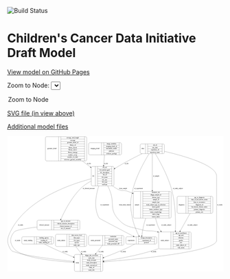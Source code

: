 <link rel='stylesheet' href="assets/style.css">
<link rel='stylesheet' href="https://unpkg.com/leaflet@1.5.1/dist/leaflet.css" integrity="sha512-xwE/Az9zrjBIphAcBb3F6JVqxf46+CDLwfLMHloNu6KEQCAWi6HcDUbeOfBIptF7tcCzusKFjFw2yuvEpDL9wQ==" crossorigin="">
<script type="text/javascript" src="https://code.jquery.com/jquery-3.2.1.min.js"></script>
<script type="text/javascript"  src="https://unpkg.com/leaflet@1.5.1/dist/leaflet.js"></script>
<script type="text/javascript" src="assets/actions.js"></script>

![Build Status](https://github.com/CBIIT/ccdi-model/actions/workflows/model-test-and-deploy.yml/badge.svg)

# Children's Cancer Data Initiative Draft Model

[View model on GitHub Pages](https://cbiit.github.io/ccdi-model/)



Zoom to Node: <select id="node_select">
  <option value="">Zoom to Node</option>
</select>
<div id="model"></div>

<p>
<a href="./model-desc/ccdi-model.svg">SVG file (in view above)</a>
<p>
<a href="./model-desc">Additional model files</a>
<div id='graph' style='display:off;'>
<svg width="2047pt" height="1284pt"
 viewBox="0.00 0.00 2047.35 1284.00" xmlns="http://www.w3.org/2000/svg" xmlns:xlink="http://www.w3.org/1999/xlink">
<g id="graph0" class="graph" transform="scale(1 1) rotate(0) translate(4 1280)">
<title>Perl</title>
<polygon fill="#ffffff" stroke="transparent" points="-4,4 -4,-1280 2043.3454,-1280 2043.3454,4 -4,4"/>
<!-- genomic_detail -->
<g id="node1" class="node">
<title>genomic_detail</title>
<path fill="none" stroke="#000000" d="M369.8454,-1045.5C369.8454,-1045.5 736.8454,-1045.5 736.8454,-1045.5 742.8454,-1045.5 748.8454,-1051.5 748.8454,-1057.5 748.8454,-1057.5 748.8454,-1263.5 748.8454,-1263.5 748.8454,-1269.5 742.8454,-1275.5 736.8454,-1275.5 736.8454,-1275.5 369.8454,-1275.5 369.8454,-1275.5 363.8454,-1275.5 357.8454,-1269.5 357.8454,-1263.5 357.8454,-1263.5 357.8454,-1057.5 357.8454,-1057.5 357.8454,-1051.5 363.8454,-1045.5 369.8454,-1045.5"/>
<text text-anchor="middle" x="420.3454" y="-1156.8" font-family="Times,serif" font-size="14.00" fill="#000000">genomic_detail</text>
<polyline fill="none" stroke="#000000" points="482.8454,-1045.5 482.8454,-1275.5 "/>
<text text-anchor="middle" x="493.3454" y="-1156.8" font-family="Times,serif" font-size="14.00" fill="#000000"> </text>
<polyline fill="none" stroke="#000000" points="503.8454,-1045.5 503.8454,-1275.5 "/>
<text text-anchor="middle" x="615.8454" y="-1260.3" font-family="Times,serif" font-size="14.00" fill="#000000">average_read_length</text>
<polyline fill="none" stroke="#000000" points="503.8454,-1252.5 727.8454,-1252.5 "/>
<text text-anchor="middle" x="615.8454" y="-1237.3" font-family="Times,serif" font-size="14.00" fill="#000000">coverage</text>
<polyline fill="none" stroke="#000000" points="503.8454,-1229.5 727.8454,-1229.5 "/>
<text text-anchor="middle" x="615.8454" y="-1214.3" font-family="Times,serif" font-size="14.00" fill="#000000">genomic_detail_id</text>
<polyline fill="none" stroke="#000000" points="503.8454,-1206.5 727.8454,-1206.5 "/>
<text text-anchor="middle" x="615.8454" y="-1191.3" font-family="Times,serif" font-size="14.00" fill="#000000">library_id</text>
<polyline fill="none" stroke="#000000" points="503.8454,-1183.5 727.8454,-1183.5 "/>
<text text-anchor="middle" x="615.8454" y="-1168.3" font-family="Times,serif" font-size="14.00" fill="#000000">library_layout</text>
<polyline fill="none" stroke="#000000" points="503.8454,-1160.5 727.8454,-1160.5 "/>
<text text-anchor="middle" x="615.8454" y="-1145.3" font-family="Times,serif" font-size="14.00" fill="#000000">library_source</text>
<polyline fill="none" stroke="#000000" points="503.8454,-1137.5 727.8454,-1137.5 "/>
<text text-anchor="middle" x="615.8454" y="-1122.3" font-family="Times,serif" font-size="14.00" fill="#000000">library_strategy</text>
<polyline fill="none" stroke="#000000" points="503.8454,-1114.5 727.8454,-1114.5 "/>
<text text-anchor="middle" x="615.8454" y="-1099.3" font-family="Times,serif" font-size="14.00" fill="#000000">number_of_bp</text>
<polyline fill="none" stroke="#000000" points="503.8454,-1091.5 727.8454,-1091.5 "/>
<text text-anchor="middle" x="615.8454" y="-1076.3" font-family="Times,serif" font-size="14.00" fill="#000000">number_of_reads</text>
<polyline fill="none" stroke="#000000" points="503.8454,-1068.5 727.8454,-1068.5 "/>
<text text-anchor="middle" x="615.8454" y="-1053.3" font-family="Times,serif" font-size="14.00" fill="#000000">reference_genome_assembly</text>
<polyline fill="none" stroke="#000000" points="727.8454,-1045.5 727.8454,-1275.5 "/>
<text text-anchor="middle" x="738.3454" y="-1156.8" font-family="Times,serif" font-size="14.00" fill="#000000"> </text>
</g>
<!-- file -->
<g id="node11" class="node">
<title>file</title>
<path fill="none" stroke="#000000" d="M803.8454,-809.5C803.8454,-809.5 994.8454,-809.5 994.8454,-809.5 1000.8454,-809.5 1006.8454,-815.5 1006.8454,-821.5 1006.8454,-821.5 1006.8454,-981.5 1006.8454,-981.5 1006.8454,-987.5 1000.8454,-993.5 994.8454,-993.5 994.8454,-993.5 803.8454,-993.5 803.8454,-993.5 797.8454,-993.5 791.8454,-987.5 791.8454,-981.5 791.8454,-981.5 791.8454,-821.5 791.8454,-821.5 791.8454,-815.5 797.8454,-809.5 803.8454,-809.5"/>
<text text-anchor="middle" x="811.3454" y="-897.8" font-family="Times,serif" font-size="14.00" fill="#000000">file</text>
<polyline fill="none" stroke="#000000" points="830.8454,-809.5 830.8454,-993.5 "/>
<text text-anchor="middle" x="841.3454" y="-897.8" font-family="Times,serif" font-size="14.00" fill="#000000"> </text>
<polyline fill="none" stroke="#000000" points="851.8454,-809.5 851.8454,-993.5 "/>
<text text-anchor="middle" x="918.8454" y="-978.3" font-family="Times,serif" font-size="14.00" fill="#000000">cds_url</text>
<polyline fill="none" stroke="#000000" points="851.8454,-970.5 985.8454,-970.5 "/>
<text text-anchor="middle" x="918.8454" y="-955.3" font-family="Times,serif" font-size="14.00" fill="#000000">dcf_indexd_guid</text>
<polyline fill="none" stroke="#000000" points="851.8454,-947.5 985.8454,-947.5 "/>
<text text-anchor="middle" x="918.8454" y="-932.3" font-family="Times,serif" font-size="14.00" fill="#000000">file_description</text>
<polyline fill="none" stroke="#000000" points="851.8454,-924.5 985.8454,-924.5 "/>
<text text-anchor="middle" x="918.8454" y="-909.3" font-family="Times,serif" font-size="14.00" fill="#000000">file_id</text>
<polyline fill="none" stroke="#000000" points="851.8454,-901.5 985.8454,-901.5 "/>
<text text-anchor="middle" x="918.8454" y="-886.3" font-family="Times,serif" font-size="14.00" fill="#000000">file_name</text>
<polyline fill="none" stroke="#000000" points="851.8454,-878.5 985.8454,-878.5 "/>
<text text-anchor="middle" x="918.8454" y="-863.3" font-family="Times,serif" font-size="14.00" fill="#000000">file_size</text>
<polyline fill="none" stroke="#000000" points="851.8454,-855.5 985.8454,-855.5 "/>
<text text-anchor="middle" x="918.8454" y="-840.3" font-family="Times,serif" font-size="14.00" fill="#000000">file_type</text>
<polyline fill="none" stroke="#000000" points="851.8454,-832.5 985.8454,-832.5 "/>
<text text-anchor="middle" x="918.8454" y="-817.3" font-family="Times,serif" font-size="14.00" fill="#000000">md5sum</text>
<polyline fill="none" stroke="#000000" points="985.8454,-809.5 985.8454,-993.5 "/>
<text text-anchor="middle" x="996.3454" y="-897.8" font-family="Times,serif" font-size="14.00" fill="#000000"> </text>
</g>
<!-- genomic_detail&#45;&gt;file -->
<g id="edge3" class="edge">
<title>genomic_detail&#45;&gt;file</title>
<path fill="none" stroke="#000000" d="M707.121,-1045.3905C732.7414,-1026.2123 758.9312,-1006.6078 783.4053,-988.2876"/>
<polygon fill="#000000" stroke="#000000" points="785.728,-990.9209 791.6361,-982.1263 781.5331,-985.317 785.728,-990.9209"/>
<text text-anchor="middle" x="769.3454" y="-1015.8" font-family="Times,serif" font-size="14.00" fill="#000000">of_file</text>
</g>
<!-- alias -->
<g id="node2" class="node">
<title>alias</title>
<path fill="none" stroke="#000000" d="M1266.8454,-1114.5C1266.8454,-1114.5 1471.8454,-1114.5 1471.8454,-1114.5 1477.8454,-1114.5 1483.8454,-1120.5 1483.8454,-1126.5 1483.8454,-1126.5 1483.8454,-1194.5 1483.8454,-1194.5 1483.8454,-1200.5 1477.8454,-1206.5 1471.8454,-1206.5 1471.8454,-1206.5 1266.8454,-1206.5 1266.8454,-1206.5 1260.8454,-1206.5 1254.8454,-1200.5 1254.8454,-1194.5 1254.8454,-1194.5 1254.8454,-1126.5 1254.8454,-1126.5 1254.8454,-1120.5 1260.8454,-1114.5 1266.8454,-1114.5"/>
<text text-anchor="middle" x="1279.8454" y="-1156.8" font-family="Times,serif" font-size="14.00" fill="#000000">alias</text>
<polyline fill="none" stroke="#000000" points="1304.8454,-1114.5 1304.8454,-1206.5 "/>
<text text-anchor="middle" x="1315.3454" y="-1156.8" font-family="Times,serif" font-size="14.00" fill="#000000"> </text>
<polyline fill="none" stroke="#000000" points="1325.8454,-1114.5 1325.8454,-1206.5 "/>
<text text-anchor="middle" x="1394.3454" y="-1191.3" font-family="Times,serif" font-size="14.00" fill="#000000">cds_id</text>
<polyline fill="none" stroke="#000000" points="1325.8454,-1183.5 1462.8454,-1183.5 "/>
<text text-anchor="middle" x="1394.3454" y="-1168.3" font-family="Times,serif" font-size="14.00" fill="#000000">cds_node</text>
<polyline fill="none" stroke="#000000" points="1325.8454,-1160.5 1462.8454,-1160.5 "/>
<text text-anchor="middle" x="1394.3454" y="-1145.3" font-family="Times,serif" font-size="14.00" fill="#000000">repository_id</text>
<polyline fill="none" stroke="#000000" points="1325.8454,-1137.5 1462.8454,-1137.5 "/>
<text text-anchor="middle" x="1394.3454" y="-1122.3" font-family="Times,serif" font-size="14.00" fill="#000000">repository_name</text>
<polyline fill="none" stroke="#000000" points="1462.8454,-1114.5 1462.8454,-1206.5 "/>
<text text-anchor="middle" x="1473.3454" y="-1156.8" font-family="Times,serif" font-size="14.00" fill="#000000"> </text>
</g>
<!-- experiment -->
<g id="node3" class="node">
<title>experiment</title>
<path fill="none" stroke="#000000" d="M1131.3454,-259.5C1131.3454,-259.5 1399.3454,-259.5 1399.3454,-259.5 1405.3454,-259.5 1411.3454,-265.5 1411.3454,-271.5 1411.3454,-271.5 1411.3454,-316.5 1411.3454,-316.5 1411.3454,-322.5 1405.3454,-328.5 1399.3454,-328.5 1399.3454,-328.5 1131.3454,-328.5 1131.3454,-328.5 1125.3454,-328.5 1119.3454,-322.5 1119.3454,-316.5 1119.3454,-316.5 1119.3454,-271.5 1119.3454,-271.5 1119.3454,-265.5 1125.3454,-259.5 1131.3454,-259.5"/>
<text text-anchor="middle" x="1168.3454" y="-290.3" font-family="Times,serif" font-size="14.00" fill="#000000">experiment</text>
<polyline fill="none" stroke="#000000" points="1217.3454,-259.5 1217.3454,-328.5 "/>
<text text-anchor="middle" x="1227.8454" y="-290.3" font-family="Times,serif" font-size="14.00" fill="#000000"> </text>
<polyline fill="none" stroke="#000000" points="1238.3454,-259.5 1238.3454,-328.5 "/>
<text text-anchor="middle" x="1314.3454" y="-313.3" font-family="Times,serif" font-size="14.00" fill="#000000">design_description</text>
<polyline fill="none" stroke="#000000" points="1238.3454,-305.5 1390.3454,-305.5 "/>
<text text-anchor="middle" x="1314.3454" y="-290.3" font-family="Times,serif" font-size="14.00" fill="#000000">experiment_id</text>
<polyline fill="none" stroke="#000000" points="1238.3454,-282.5 1390.3454,-282.5 "/>
<text text-anchor="middle" x="1314.3454" y="-267.3" font-family="Times,serif" font-size="14.00" fill="#000000">protocol</text>
<polyline fill="none" stroke="#000000" points="1390.3454,-259.5 1390.3454,-328.5 "/>
<text text-anchor="middle" x="1400.8454" y="-290.3" font-family="Times,serif" font-size="14.00" fill="#000000"> </text>
</g>
<!-- alias&#45;&gt;experiment -->
<g id="edge13" class="edge">
<title>alias&#45;&gt;experiment</title>
<path fill="none" stroke="#000000" d="M1339.4815,-1114.2934C1294.6342,-1041.8578 1211.8955,-895.5956 1181.3454,-758 1156.8768,-647.7948 1159.9973,-614.852 1181.3454,-504 1192.9089,-443.956 1221.486,-379.2566 1242.0996,-337.7829"/>
<polygon fill="#000000" stroke="#000000" points="1245.2596,-339.2894 1246.6291,-328.7835 1239.0069,-336.1423 1245.2596,-339.2894"/>
<text text-anchor="middle" x="1239.8454" y="-779.8" font-family="Times,serif" font-size="14.00" fill="#000000">of_experiment</text>
</g>
<!-- study_subject -->
<g id="node9" class="node">
<title>study_subject</title>
<path fill="none" stroke="#000000" d="M1441.8454,-213.5C1441.8454,-213.5 1724.8454,-213.5 1724.8454,-213.5 1730.8454,-213.5 1736.8454,-219.5 1736.8454,-225.5 1736.8454,-225.5 1736.8454,-362.5 1736.8454,-362.5 1736.8454,-368.5 1730.8454,-374.5 1724.8454,-374.5 1724.8454,-374.5 1441.8454,-374.5 1441.8454,-374.5 1435.8454,-374.5 1429.8454,-368.5 1429.8454,-362.5 1429.8454,-362.5 1429.8454,-225.5 1429.8454,-225.5 1429.8454,-219.5 1435.8454,-213.5 1441.8454,-213.5"/>
<text text-anchor="middle" x="1487.8454" y="-290.3" font-family="Times,serif" font-size="14.00" fill="#000000">study_subject</text>
<polyline fill="none" stroke="#000000" points="1545.8454,-213.5 1545.8454,-374.5 "/>
<text text-anchor="middle" x="1556.3454" y="-290.3" font-family="Times,serif" font-size="14.00" fill="#000000"> </text>
<polyline fill="none" stroke="#000000" points="1566.8454,-213.5 1566.8454,-374.5 "/>
<text text-anchor="middle" x="1641.3454" y="-359.3" font-family="Times,serif" font-size="14.00" fill="#000000">age_at_enrollment</text>
<polyline fill="none" stroke="#000000" points="1566.8454,-351.5 1715.8454,-351.5 "/>
<text text-anchor="middle" x="1641.3454" y="-336.3" font-family="Times,serif" font-size="14.00" fill="#000000">age_unit</text>
<polyline fill="none" stroke="#000000" points="1566.8454,-328.5 1715.8454,-328.5 "/>
<text text-anchor="middle" x="1641.3454" y="-313.3" font-family="Times,serif" font-size="14.00" fill="#000000">ethnicity</text>
<polyline fill="none" stroke="#000000" points="1566.8454,-305.5 1715.8454,-305.5 "/>
<text text-anchor="middle" x="1641.3454" y="-290.3" font-family="Times,serif" font-size="14.00" fill="#000000">gender</text>
<polyline fill="none" stroke="#000000" points="1566.8454,-282.5 1715.8454,-282.5 "/>
<text text-anchor="middle" x="1641.3454" y="-267.3" font-family="Times,serif" font-size="14.00" fill="#000000">race</text>
<polyline fill="none" stroke="#000000" points="1566.8454,-259.5 1715.8454,-259.5 "/>
<text text-anchor="middle" x="1641.3454" y="-244.3" font-family="Times,serif" font-size="14.00" fill="#000000">study_subject_id</text>
<polyline fill="none" stroke="#000000" points="1566.8454,-236.5 1715.8454,-236.5 "/>
<text text-anchor="middle" x="1641.3454" y="-221.3" font-family="Times,serif" font-size="14.00" fill="#000000">vital_status</text>
<polyline fill="none" stroke="#000000" points="1715.8454,-213.5 1715.8454,-374.5 "/>
<text text-anchor="middle" x="1726.3454" y="-290.3" font-family="Times,serif" font-size="14.00" fill="#000000"> </text>
</g>
<!-- alias&#45;&gt;study_subject -->
<g id="edge19" class="edge">
<title>alias&#45;&gt;study_subject</title>
<path fill="none" stroke="#000000" d="M1398.0879,-1114.3683C1441.6381,-1041.739 1522.9098,-894.8738 1557.3454,-758 1589.2062,-631.3606 1591.1727,-479.3819 1588.3099,-384.7254"/>
<polygon fill="#000000" stroke="#000000" points="1591.8042,-384.4908 1587.979,-374.6106 1584.808,-384.7197 1591.8042,-384.4908"/>
<text text-anchor="middle" x="1611.8454" y="-779.8" font-family="Times,serif" font-size="14.00" fill="#000000">of_study_subject</text>
</g>
<!-- study -->
<g id="node10" class="node">
<title>study</title>
<path fill="none" stroke="#000000" d="M643.8454,-.5C643.8454,-.5 888.8454,-.5 888.8454,-.5 894.8454,-.5 900.8454,-6.5 900.8454,-12.5 900.8454,-12.5 900.8454,-149.5 900.8454,-149.5 900.8454,-155.5 894.8454,-161.5 888.8454,-161.5 888.8454,-161.5 643.8454,-161.5 643.8454,-161.5 637.8454,-161.5 631.8454,-155.5 631.8454,-149.5 631.8454,-149.5 631.8454,-12.5 631.8454,-12.5 631.8454,-6.5 637.8454,-.5 643.8454,-.5"/>
<text text-anchor="middle" x="659.8454" y="-77.3" font-family="Times,serif" font-size="14.00" fill="#000000">study</text>
<polyline fill="none" stroke="#000000" points="687.8454,-.5 687.8454,-161.5 "/>
<text text-anchor="middle" x="698.3454" y="-77.3" font-family="Times,serif" font-size="14.00" fill="#000000"> </text>
<polyline fill="none" stroke="#000000" points="708.8454,-.5 708.8454,-161.5 "/>
<text text-anchor="middle" x="794.3454" y="-146.3" font-family="Times,serif" font-size="14.00" fill="#000000">dbgap_phs_accession</text>
<polyline fill="none" stroke="#000000" points="708.8454,-138.5 879.8454,-138.5 "/>
<text text-anchor="middle" x="794.3454" y="-123.3" font-family="Times,serif" font-size="14.00" fill="#000000">index_date</text>
<polyline fill="none" stroke="#000000" points="708.8454,-115.5 879.8454,-115.5 "/>
<text text-anchor="middle" x="794.3454" y="-100.3" font-family="Times,serif" font-size="14.00" fill="#000000">study_acronym</text>
<polyline fill="none" stroke="#000000" points="708.8454,-92.5 879.8454,-92.5 "/>
<text text-anchor="middle" x="794.3454" y="-77.3" font-family="Times,serif" font-size="14.00" fill="#000000">study_description</text>
<polyline fill="none" stroke="#000000" points="708.8454,-69.5 879.8454,-69.5 "/>
<text text-anchor="middle" x="794.3454" y="-54.3" font-family="Times,serif" font-size="14.00" fill="#000000">study_external_url</text>
<polyline fill="none" stroke="#000000" points="708.8454,-46.5 879.8454,-46.5 "/>
<text text-anchor="middle" x="794.3454" y="-31.3" font-family="Times,serif" font-size="14.00" fill="#000000">study_id</text>
<polyline fill="none" stroke="#000000" points="708.8454,-23.5 879.8454,-23.5 "/>
<text text-anchor="middle" x="794.3454" y="-8.3" font-family="Times,serif" font-size="14.00" fill="#000000">study_title</text>
<polyline fill="none" stroke="#000000" points="879.8454,-.5 879.8454,-161.5 "/>
<text text-anchor="middle" x="890.3454" y="-77.3" font-family="Times,serif" font-size="14.00" fill="#000000"> </text>
</g>
<!-- alias&#45;&gt;study -->
<g id="edge9" class="edge">
<title>alias&#45;&gt;study</title>
<path fill="none" stroke="#000000" d="M1483.8937,-1136.3083C1660.3061,-1095.7084 1978.3454,-1007.7766 1978.3454,-901.5 1978.3454,-901.5 1978.3454,-901.5 1978.3454,-294 1978.3454,-186.7747 1232.9851,-116.732 911.301,-91.4958"/>
<polygon fill="#000000" stroke="#000000" points="911.2151,-87.9785 900.973,-90.6895 910.6703,-94.9573 911.2151,-87.9785"/>
<text text-anchor="middle" x="2008.8454" y="-627.3" font-family="Times,serif" font-size="14.00" fill="#000000">of_study</text>
</g>
<!-- alias&#45;&gt;file -->
<g id="edge2" class="edge">
<title>alias&#45;&gt;file</title>
<path fill="none" stroke="#000000" d="M1273.2935,-1114.494C1222.5306,-1089.5842 1159.4825,-1057.6968 1104.3454,-1027 1075.2683,-1010.8117 1044.413,-992.5301 1015.7093,-975.0305"/>
<polygon fill="#000000" stroke="#000000" points="1017.2319,-971.859 1006.8746,-969.6278 1013.5799,-977.8309 1017.2319,-971.859"/>
<text text-anchor="middle" x="1126.3454" y="-1015.8" font-family="Times,serif" font-size="14.00" fill="#000000">of_file</text>
</g>
<!-- sample -->
<g id="node12" class="node">
<title>sample</title>
<path fill="none" stroke="#000000" d="M1202.3454,-504.5C1202.3454,-504.5 1536.3454,-504.5 1536.3454,-504.5 1542.3454,-504.5 1548.3454,-510.5 1548.3454,-516.5 1548.3454,-516.5 1548.3454,-745.5 1548.3454,-745.5 1548.3454,-751.5 1542.3454,-757.5 1536.3454,-757.5 1536.3454,-757.5 1202.3454,-757.5 1202.3454,-757.5 1196.3454,-757.5 1190.3454,-751.5 1190.3454,-745.5 1190.3454,-745.5 1190.3454,-516.5 1190.3454,-516.5 1190.3454,-510.5 1196.3454,-504.5 1202.3454,-504.5"/>
<text text-anchor="middle" x="1224.3454" y="-627.3" font-family="Times,serif" font-size="14.00" fill="#000000">sample</text>
<polyline fill="none" stroke="#000000" points="1258.3454,-504.5 1258.3454,-757.5 "/>
<text text-anchor="middle" x="1268.8454" y="-627.3" font-family="Times,serif" font-size="14.00" fill="#000000"> </text>
<polyline fill="none" stroke="#000000" points="1279.3454,-504.5 1279.3454,-757.5 "/>
<text text-anchor="middle" x="1403.3454" y="-742.3" font-family="Times,serif" font-size="14.00" fill="#000000">anatomic_site</text>
<polyline fill="none" stroke="#000000" points="1279.3454,-734.5 1527.3454,-734.5 "/>
<text text-anchor="middle" x="1403.3454" y="-719.3" font-family="Times,serif" font-size="14.00" fill="#000000">dbgap_sample_id</text>
<polyline fill="none" stroke="#000000" points="1279.3454,-711.5 1527.3454,-711.5 "/>
<text text-anchor="middle" x="1403.3454" y="-696.3" font-family="Times,serif" font-size="14.00" fill="#000000">disease_type</text>
<polyline fill="none" stroke="#000000" points="1279.3454,-688.5 1527.3454,-688.5 "/>
<text text-anchor="middle" x="1403.3454" y="-673.3" font-family="Times,serif" font-size="14.00" fill="#000000">sample_id</text>
<polyline fill="none" stroke="#000000" points="1279.3454,-665.5 1527.3454,-665.5 "/>
<text text-anchor="middle" x="1403.3454" y="-650.3" font-family="Times,serif" font-size="14.00" fill="#000000">sample_type</text>
<polyline fill="none" stroke="#000000" points="1279.3454,-642.5 1527.3454,-642.5 "/>
<text text-anchor="middle" x="1403.3454" y="-627.3" font-family="Times,serif" font-size="14.00" fill="#000000">study_subject_age_at_collection</text>
<polyline fill="none" stroke="#000000" points="1279.3454,-619.5 1527.3454,-619.5 "/>
<text text-anchor="middle" x="1403.3454" y="-604.3" font-family="Times,serif" font-size="14.00" fill="#000000">tumor_grade</text>
<polyline fill="none" stroke="#000000" points="1279.3454,-596.5 1527.3454,-596.5 "/>
<text text-anchor="middle" x="1403.3454" y="-581.3" font-family="Times,serif" font-size="14.00" fill="#000000">tumor_incidence_type</text>
<polyline fill="none" stroke="#000000" points="1279.3454,-573.5 1527.3454,-573.5 "/>
<text text-anchor="middle" x="1403.3454" y="-558.3" font-family="Times,serif" font-size="14.00" fill="#000000">tumor_morphology</text>
<polyline fill="none" stroke="#000000" points="1279.3454,-550.5 1527.3454,-550.5 "/>
<text text-anchor="middle" x="1403.3454" y="-535.3" font-family="Times,serif" font-size="14.00" fill="#000000">tumor_stage</text>
<polyline fill="none" stroke="#000000" points="1279.3454,-527.5 1527.3454,-527.5 "/>
<text text-anchor="middle" x="1403.3454" y="-512.3" font-family="Times,serif" font-size="14.00" fill="#000000">tumor_status</text>
<polyline fill="none" stroke="#000000" points="1527.3454,-504.5 1527.3454,-757.5 "/>
<text text-anchor="middle" x="1537.8454" y="-627.3" font-family="Times,serif" font-size="14.00" fill="#000000"> </text>
</g>
<!-- alias&#45;&gt;sample -->
<g id="edge17" class="edge">
<title>alias&#45;&gt;sample</title>
<path fill="none" stroke="#000000" d="M1369.3454,-1114.4366C1369.3454,-1037.9901 1369.3454,-882.0332 1369.3454,-767.8521"/>
<polygon fill="#000000" stroke="#000000" points="1372.8455,-767.6312 1369.3454,-757.6312 1365.8455,-767.6313 1372.8455,-767.6312"/>
<text text-anchor="middle" x="1405.8454" y="-897.8" font-family="Times,serif" font-size="14.00" fill="#000000">of_sample</text>
</g>
<!-- experiment&#45;&gt;study -->
<g id="edge8" class="edge">
<title>experiment&#45;&gt;study</title>
<path fill="none" stroke="#000000" d="M1203.1849,-259.4255C1175.1826,-244.3963 1141.4791,-227.052 1110.3454,-213 1045.7373,-183.8395 972.6076,-155.1914 910.439,-132.0758"/>
<polygon fill="#000000" stroke="#000000" points="911.5471,-128.7539 900.9541,-128.5603 909.1143,-135.3176 911.5471,-128.7539"/>
<text text-anchor="middle" x="1094.8454" y="-183.8" font-family="Times,serif" font-size="14.00" fill="#000000">of_study</text>
</g>
<!-- imaging_detail -->
<g id="node4" class="node">
<title>imaging_detail</title>
<path fill="none" stroke="#000000" d="M778.8454,-1103C778.8454,-1103 1065.8454,-1103 1065.8454,-1103 1071.8454,-1103 1077.8454,-1109 1077.8454,-1115 1077.8454,-1115 1077.8454,-1206 1077.8454,-1206 1077.8454,-1212 1071.8454,-1218 1065.8454,-1218 1065.8454,-1218 778.8454,-1218 778.8454,-1218 772.8454,-1218 766.8454,-1212 766.8454,-1206 766.8454,-1206 766.8454,-1115 766.8454,-1115 766.8454,-1109 772.8454,-1103 778.8454,-1103"/>
<text text-anchor="middle" x="827.8454" y="-1156.8" font-family="Times,serif" font-size="14.00" fill="#000000">imaging_detail</text>
<polyline fill="none" stroke="#000000" points="888.8454,-1103 888.8454,-1218 "/>
<text text-anchor="middle" x="899.3454" y="-1156.8" font-family="Times,serif" font-size="14.00" fill="#000000"> </text>
<polyline fill="none" stroke="#000000" points="909.8454,-1103 909.8454,-1218 "/>
<text text-anchor="middle" x="983.3454" y="-1202.8" font-family="Times,serif" font-size="14.00" fill="#000000">image_modality</text>
<polyline fill="none" stroke="#000000" points="909.8454,-1195 1056.8454,-1195 "/>
<text text-anchor="middle" x="983.3454" y="-1179.8" font-family="Times,serif" font-size="14.00" fill="#000000">imaging_detail_id</text>
<polyline fill="none" stroke="#000000" points="909.8454,-1172 1056.8454,-1172 "/>
<text text-anchor="middle" x="983.3454" y="-1156.8" font-family="Times,serif" font-size="14.00" fill="#000000">instrument_model</text>
<polyline fill="none" stroke="#000000" points="909.8454,-1149 1056.8454,-1149 "/>
<text text-anchor="middle" x="983.3454" y="-1133.8" font-family="Times,serif" font-size="14.00" fill="#000000">platform</text>
<polyline fill="none" stroke="#000000" points="909.8454,-1126 1056.8454,-1126 "/>
<text text-anchor="middle" x="983.3454" y="-1110.8" font-family="Times,serif" font-size="14.00" fill="#000000">software_package</text>
<polyline fill="none" stroke="#000000" points="1056.8454,-1103 1056.8454,-1218 "/>
<text text-anchor="middle" x="1067.3454" y="-1156.8" font-family="Times,serif" font-size="14.00" fill="#000000"> </text>
</g>
<!-- imaging_detail&#45;&gt;file -->
<g id="edge1" class="edge">
<title>imaging_detail&#45;&gt;file</title>
<path fill="none" stroke="#000000" d="M917.2124,-1102.6977C914.6328,-1073.6488 911.429,-1037.5715 908.4497,-1004.0221"/>
<polygon fill="#000000" stroke="#000000" points="911.9042,-1003.3531 907.5333,-993.7019 904.9316,-1003.9724 911.9042,-1003.3531"/>
<text text-anchor="middle" x="931.3454" y="-1015.8" font-family="Times,serif" font-size="14.00" fill="#000000">of_file</text>
</g>
<!-- study_funding -->
<g id="node5" class="node">
<title>study_funding</title>
<path fill="none" stroke="#000000" d="M145.8454,-259.5C145.8454,-259.5 422.8454,-259.5 422.8454,-259.5 428.8454,-259.5 434.8454,-265.5 434.8454,-271.5 434.8454,-271.5 434.8454,-316.5 434.8454,-316.5 434.8454,-322.5 428.8454,-328.5 422.8454,-328.5 422.8454,-328.5 145.8454,-328.5 145.8454,-328.5 139.8454,-328.5 133.8454,-322.5 133.8454,-316.5 133.8454,-316.5 133.8454,-271.5 133.8454,-271.5 133.8454,-265.5 139.8454,-259.5 145.8454,-259.5"/>
<text text-anchor="middle" x="193.3454" y="-290.3" font-family="Times,serif" font-size="14.00" fill="#000000">study_funding</text>
<polyline fill="none" stroke="#000000" points="252.8454,-259.5 252.8454,-328.5 "/>
<text text-anchor="middle" x="263.3454" y="-290.3" font-family="Times,serif" font-size="14.00" fill="#000000"> </text>
<polyline fill="none" stroke="#000000" points="273.8454,-259.5 273.8454,-328.5 "/>
<text text-anchor="middle" x="343.8454" y="-313.3" font-family="Times,serif" font-size="14.00" fill="#000000">funding_agency</text>
<polyline fill="none" stroke="#000000" points="273.8454,-305.5 413.8454,-305.5 "/>
<text text-anchor="middle" x="343.8454" y="-290.3" font-family="Times,serif" font-size="14.00" fill="#000000">funding_id</text>
<polyline fill="none" stroke="#000000" points="273.8454,-282.5 413.8454,-282.5 "/>
<text text-anchor="middle" x="343.8454" y="-267.3" font-family="Times,serif" font-size="14.00" fill="#000000">study_funding_id</text>
<polyline fill="none" stroke="#000000" points="413.8454,-259.5 413.8454,-328.5 "/>
<text text-anchor="middle" x="424.3454" y="-290.3" font-family="Times,serif" font-size="14.00" fill="#000000"> </text>
</g>
<!-- study_funding&#45;&gt;study -->
<g id="edge11" class="edge">
<title>study_funding&#45;&gt;study</title>
<path fill="none" stroke="#000000" d="M349.1156,-259.4627C377.7306,-244.6062 411.9413,-227.386 443.3454,-213 501.2545,-186.4724 566.0832,-159.4679 622.3782,-136.8535"/>
<polygon fill="#000000" stroke="#000000" points="623.7178,-140.0873 631.698,-133.1183 621.1137,-133.5897 623.7178,-140.0873"/>
<text text-anchor="middle" x="543.8454" y="-183.8" font-family="Times,serif" font-size="14.00" fill="#000000">of_study</text>
</g>
<!-- study_admin -->
<g id="node6" class="node">
<title>study_admin</title>
<path fill="none" stroke="#000000" d="M464.8454,-236.5C464.8454,-236.5 735.8454,-236.5 735.8454,-236.5 741.8454,-236.5 747.8454,-242.5 747.8454,-248.5 747.8454,-248.5 747.8454,-339.5 747.8454,-339.5 747.8454,-345.5 741.8454,-351.5 735.8454,-351.5 735.8454,-351.5 464.8454,-351.5 464.8454,-351.5 458.8454,-351.5 452.8454,-345.5 452.8454,-339.5 452.8454,-339.5 452.8454,-248.5 452.8454,-248.5 452.8454,-242.5 458.8454,-236.5 464.8454,-236.5"/>
<text text-anchor="middle" x="506.8454" y="-290.3" font-family="Times,serif" font-size="14.00" fill="#000000">study_admin</text>
<polyline fill="none" stroke="#000000" points="560.8454,-236.5 560.8454,-351.5 "/>
<text text-anchor="middle" x="571.3454" y="-290.3" font-family="Times,serif" font-size="14.00" fill="#000000"> </text>
<polyline fill="none" stroke="#000000" points="581.8454,-236.5 581.8454,-351.5 "/>
<text text-anchor="middle" x="654.3454" y="-336.3" font-family="Times,serif" font-size="14.00" fill="#000000">data_access_level</text>
<polyline fill="none" stroke="#000000" points="581.8454,-328.5 726.8454,-328.5 "/>
<text text-anchor="middle" x="654.3454" y="-313.3" font-family="Times,serif" font-size="14.00" fill="#000000">data_types</text>
<polyline fill="none" stroke="#000000" points="581.8454,-305.5 726.8454,-305.5 "/>
<text text-anchor="middle" x="654.3454" y="-290.3" font-family="Times,serif" font-size="14.00" fill="#000000">file_types</text>
<polyline fill="none" stroke="#000000" points="581.8454,-282.5 726.8454,-282.5 "/>
<text text-anchor="middle" x="654.3454" y="-267.3" font-family="Times,serif" font-size="14.00" fill="#000000">species</text>
<polyline fill="none" stroke="#000000" points="581.8454,-259.5 726.8454,-259.5 "/>
<text text-anchor="middle" x="654.3454" y="-244.3" font-family="Times,serif" font-size="14.00" fill="#000000">study_type</text>
<polyline fill="none" stroke="#000000" points="726.8454,-236.5 726.8454,-351.5 "/>
<text text-anchor="middle" x="737.3454" y="-290.3" font-family="Times,serif" font-size="14.00" fill="#000000"> </text>
</g>
<!-- study_admin&#45;&gt;study -->
<g id="edge12" class="edge">
<title>study_admin&#45;&gt;study</title>
<path fill="none" stroke="#000000" d="M645.2674,-236.3591C661.2433,-215.86 679.6222,-192.2775 697.1551,-169.7804"/>
<polygon fill="#000000" stroke="#000000" points="699.9296,-171.914 703.3161,-161.875 694.4083,-167.611 699.9296,-171.914"/>
<text text-anchor="middle" x="718.8454" y="-183.8" font-family="Times,serif" font-size="14.00" fill="#000000">of_study</text>
</g>
<!-- study_personnel -->
<g id="node7" class="node">
<title>study_personnel</title>
<path fill="none" stroke="#000000" d="M777.8454,-248C777.8454,-248 1088.8454,-248 1088.8454,-248 1094.8454,-248 1100.8454,-254 1100.8454,-260 1100.8454,-260 1100.8454,-328 1100.8454,-328 1100.8454,-334 1094.8454,-340 1088.8454,-340 1088.8454,-340 777.8454,-340 777.8454,-340 771.8454,-340 765.8454,-334 765.8454,-328 765.8454,-328 765.8454,-260 765.8454,-260 765.8454,-254 771.8454,-248 777.8454,-248"/>
<text text-anchor="middle" x="832.8454" y="-290.3" font-family="Times,serif" font-size="14.00" fill="#000000">study_personnel</text>
<polyline fill="none" stroke="#000000" points="899.8454,-248 899.8454,-340 "/>
<text text-anchor="middle" x="910.3454" y="-290.3" font-family="Times,serif" font-size="14.00" fill="#000000"> </text>
<polyline fill="none" stroke="#000000" points="920.8454,-248 920.8454,-340 "/>
<text text-anchor="middle" x="1000.3454" y="-324.8" font-family="Times,serif" font-size="14.00" fill="#000000">institution</text>
<polyline fill="none" stroke="#000000" points="920.8454,-317 1079.8454,-317 "/>
<text text-anchor="middle" x="1000.3454" y="-301.8" font-family="Times,serif" font-size="14.00" fill="#000000">personnel_name</text>
<polyline fill="none" stroke="#000000" points="920.8454,-294 1079.8454,-294 "/>
<text text-anchor="middle" x="1000.3454" y="-278.8" font-family="Times,serif" font-size="14.00" fill="#000000">personnel_type</text>
<polyline fill="none" stroke="#000000" points="920.8454,-271 1079.8454,-271 "/>
<text text-anchor="middle" x="1000.3454" y="-255.8" font-family="Times,serif" font-size="14.00" fill="#000000">study_personnel_ID</text>
<polyline fill="none" stroke="#000000" points="1079.8454,-248 1079.8454,-340 "/>
<text text-anchor="middle" x="1090.3454" y="-290.3" font-family="Times,serif" font-size="14.00" fill="#000000"> </text>
</g>
<!-- study_personnel&#45;&gt;study -->
<g id="edge10" class="edge">
<title>study_personnel&#45;&gt;study</title>
<path fill="none" stroke="#000000" d="M897.1089,-247.7822C879.1228,-224.8418 856.7743,-196.3374 835.6703,-169.4203"/>
<polygon fill="#000000" stroke="#000000" points="838.3868,-167.2125 829.4624,-161.5024 832.8781,-171.5316 838.3868,-167.2125"/>
<text text-anchor="middle" x="884.8454" y="-183.8" font-family="Times,serif" font-size="14.00" fill="#000000">of_study</text>
</g>
<!-- diagnosis -->
<g id="node8" class="node">
<title>diagnosis</title>
<path fill="none" stroke="#000000" d="M1616.3454,-550.5C1616.3454,-550.5 1930.3454,-550.5 1930.3454,-550.5 1936.3454,-550.5 1942.3454,-556.5 1942.3454,-562.5 1942.3454,-562.5 1942.3454,-699.5 1942.3454,-699.5 1942.3454,-705.5 1936.3454,-711.5 1930.3454,-711.5 1930.3454,-711.5 1616.3454,-711.5 1616.3454,-711.5 1610.3454,-711.5 1604.3454,-705.5 1604.3454,-699.5 1604.3454,-699.5 1604.3454,-562.5 1604.3454,-562.5 1604.3454,-556.5 1610.3454,-550.5 1616.3454,-550.5"/>
<text text-anchor="middle" x="1646.3454" y="-627.3" font-family="Times,serif" font-size="14.00" fill="#000000">diagnosis</text>
<polyline fill="none" stroke="#000000" points="1688.3454,-550.5 1688.3454,-711.5 "/>
<text text-anchor="middle" x="1698.8454" y="-627.3" font-family="Times,serif" font-size="14.00" fill="#000000"> </text>
<polyline fill="none" stroke="#000000" points="1709.3454,-550.5 1709.3454,-711.5 "/>
<text text-anchor="middle" x="1815.3454" y="-696.3" font-family="Times,serif" font-size="14.00" fill="#000000">age_at_diagnosis</text>
<polyline fill="none" stroke="#000000" points="1709.3454,-688.5 1921.3454,-688.5 "/>
<text text-anchor="middle" x="1815.3454" y="-673.3" font-family="Times,serif" font-size="14.00" fill="#000000">days_to_last_known_status</text>
<polyline fill="none" stroke="#000000" points="1709.3454,-665.5 1921.3454,-665.5 "/>
<text text-anchor="middle" x="1815.3454" y="-650.3" font-family="Times,serif" font-size="14.00" fill="#000000">days_to_recurrence</text>
<polyline fill="none" stroke="#000000" points="1709.3454,-642.5 1921.3454,-642.5 "/>
<text text-anchor="middle" x="1815.3454" y="-627.3" font-family="Times,serif" font-size="14.00" fill="#000000">diagnosis_id</text>
<polyline fill="none" stroke="#000000" points="1709.3454,-619.5 1921.3454,-619.5 "/>
<text text-anchor="middle" x="1815.3454" y="-604.3" font-family="Times,serif" font-size="14.00" fill="#000000">last_known_disease_status</text>
<polyline fill="none" stroke="#000000" points="1709.3454,-596.5 1921.3454,-596.5 "/>
<text text-anchor="middle" x="1815.3454" y="-581.3" font-family="Times,serif" font-size="14.00" fill="#000000">primary_diagnosis</text>
<polyline fill="none" stroke="#000000" points="1709.3454,-573.5 1921.3454,-573.5 "/>
<text text-anchor="middle" x="1815.3454" y="-558.3" font-family="Times,serif" font-size="14.00" fill="#000000">primary_site</text>
<polyline fill="none" stroke="#000000" points="1921.3454,-550.5 1921.3454,-711.5 "/>
<text text-anchor="middle" x="1931.8454" y="-627.3" font-family="Times,serif" font-size="14.00" fill="#000000"> </text>
</g>
<!-- diagnosis&#45;&gt;study_subject -->
<g id="edge20" class="edge">
<title>diagnosis&#45;&gt;study_subject</title>
<path fill="none" stroke="#000000" d="M1727.8357,-550.2801C1699.5035,-500.0277 1663.0234,-435.3236 1633.8074,-383.5035"/>
<polygon fill="#000000" stroke="#000000" points="1636.7728,-381.6366 1628.8127,-374.6446 1630.6751,-385.0745 1636.7728,-381.6366"/>
<text text-anchor="middle" x="1749.8454" y="-435.8" font-family="Times,serif" font-size="14.00" fill="#000000">of_study_subject</text>
</g>
<!-- study_subject&#45;&gt;study -->
<g id="edge5" class="edge">
<title>study_subject&#45;&gt;study</title>
<path fill="none" stroke="#000000" d="M1429.8054,-216.3655C1426.6397,-215.1995 1423.4842,-214.0757 1420.3454,-213 1249.9743,-154.6103 1045.3051,-118.4548 910.8478,-99.0643"/>
<polygon fill="#000000" stroke="#000000" points="911.2817,-95.5908 900.8869,-97.64 910.2908,-102.5203 911.2817,-95.5908"/>
<text text-anchor="middle" x="1381.8454" y="-183.8" font-family="Times,serif" font-size="14.00" fill="#000000">of_study</text>
</g>
<!-- file&#45;&gt;experiment -->
<g id="edge15" class="edge">
<title>file&#45;&gt;experiment</title>
<path fill="none" stroke="#000000" d="M862.9806,-809.2629C835.6552,-723.8642 811.5719,-596.4894 867.3454,-504 868.51,-502.0687 1075.2736,-393.5562 1190.2815,-333.3006"/>
<polygon fill="#000000" stroke="#000000" points="1192.1835,-336.2554 1199.4174,-328.5144 1188.9351,-330.0548 1192.1835,-336.2554"/>
<text text-anchor="middle" x="918.8454" y="-627.3" font-family="Times,serif" font-size="14.00" fill="#000000">of_experiment</text>
</g>
<!-- file&#45;&gt;study_subject -->
<g id="edge16" class="edge">
<title>file&#45;&gt;study_subject</title>
<path fill="none" stroke="#000000" d="M948.2429,-809.2683C956.2116,-792.4603 963.941,-774.8941 970.3454,-758 1011.8122,-648.616 964.1455,-593.6064 1039.3454,-504 1113.8584,-415.2122 1163.9986,-425.2079 1275.3454,-393 1334.8031,-375.8014 1356.1538,-392.0377 1419.7547,-374.8953"/>
<polygon fill="#000000" stroke="#000000" points="1420.8055,-378.2352 1429.4546,-372.116 1418.8773,-371.506 1420.8055,-378.2352"/>
<text text-anchor="middle" x="1110.3454" y="-627.3" font-family="Times,serif" font-size="14.00" fill="#000000">from_study_subject</text>
</g>
<!-- file&#45;&gt;study -->
<g id="edge7" class="edge">
<title>file&#45;&gt;study</title>
<path fill="none" stroke="#000000" d="M791.6119,-876.9991C592.3673,-824.9386 173.1606,-682.0478 25.3454,-375 -5.8854,-310.126 -10.6172,-275.3754 25.3454,-213 39.9666,-187.6404 54.693,-189.6037 82.3454,-180 179.1001,-146.3971 451.0098,-113.5835 621.4249,-95.4512"/>
<polygon fill="#000000" stroke="#000000" points="621.9105,-98.9194 631.486,-94.3851 621.1729,-91.9584 621.9105,-98.9194"/>
<text text-anchor="middle" x="121.8454" y="-435.8" font-family="Times,serif" font-size="14.00" fill="#000000">of_study</text>
</g>
<!-- file&#45;&gt;sample -->
<g id="edge21" class="edge">
<title>file&#45;&gt;sample</title>
<path fill="none" stroke="#000000" d="M994.3342,-809.203C1011.0392,-796.53 1028.9866,-784.8525 1047.3454,-776 1084.4817,-758.0933 1099.6025,-772.0975 1138.3454,-758 1152.4571,-752.8652 1166.7462,-746.9602 1180.9355,-740.5669"/>
<polygon fill="#000000" stroke="#000000" points="1182.6122,-743.6486 1190.2427,-736.2983 1179.6939,-737.2858 1182.6122,-743.6486"/>
<text text-anchor="middle" x="1093.8454" y="-779.8" font-family="Times,serif" font-size="14.00" fill="#000000">from_sample</text>
</g>
<!-- clinical_measure -->
<g id="node13" class="node">
<title>clinical_measure</title>
<path fill="none" stroke="#000000" d="M290.8454,-393.5C290.8454,-393.5 671.8454,-393.5 671.8454,-393.5 677.8454,-393.5 683.8454,-399.5 683.8454,-405.5 683.8454,-405.5 683.8454,-473.5 683.8454,-473.5 683.8454,-479.5 677.8454,-485.5 671.8454,-485.5 671.8454,-485.5 290.8454,-485.5 290.8454,-485.5 284.8454,-485.5 278.8454,-479.5 278.8454,-473.5 278.8454,-473.5 278.8454,-405.5 278.8454,-405.5 278.8454,-399.5 284.8454,-393.5 290.8454,-393.5"/>
<text text-anchor="middle" x="347.3454" y="-435.8" font-family="Times,serif" font-size="14.00" fill="#000000">clinical_measure</text>
<polyline fill="none" stroke="#000000" points="415.8454,-393.5 415.8454,-485.5 "/>
<text text-anchor="middle" x="426.3454" y="-435.8" font-family="Times,serif" font-size="14.00" fill="#000000"> </text>
<polyline fill="none" stroke="#000000" points="436.8454,-393.5 436.8454,-485.5 "/>
<text text-anchor="middle" x="549.8454" y="-470.3" font-family="Times,serif" font-size="14.00" fill="#000000">age_at_measure</text>
<polyline fill="none" stroke="#000000" points="436.8454,-462.5 662.8454,-462.5 "/>
<text text-anchor="middle" x="549.8454" y="-447.3" font-family="Times,serif" font-size="14.00" fill="#000000">clinical_measure_description</text>
<polyline fill="none" stroke="#000000" points="436.8454,-439.5 662.8454,-439.5 "/>
<text text-anchor="middle" x="549.8454" y="-424.3" font-family="Times,serif" font-size="14.00" fill="#000000">clinical_measure_id</text>
<polyline fill="none" stroke="#000000" points="436.8454,-416.5 662.8454,-416.5 "/>
<text text-anchor="middle" x="549.8454" y="-401.3" font-family="Times,serif" font-size="14.00" fill="#000000">site_of_measure</text>
<polyline fill="none" stroke="#000000" points="662.8454,-393.5 662.8454,-485.5 "/>
<text text-anchor="middle" x="673.3454" y="-435.8" font-family="Times,serif" font-size="14.00" fill="#000000"> </text>
</g>
<!-- file&#45;&gt;clinical_measure -->
<g id="edge4" class="edge">
<title>file&#45;&gt;clinical_measure</title>
<path fill="none" stroke="#000000" d="M791.7644,-855.8583C759.0453,-838.6666 724.577,-816.891 697.3454,-791 605.7513,-703.9149 537.8033,-569.8849 504.4199,-494.9989"/>
<polygon fill="#000000" stroke="#000000" points="507.5662,-493.4592 500.3271,-485.7232 501.1619,-496.2851 507.5662,-493.4592"/>
<text text-anchor="middle" x="768.3454" y="-779.8" font-family="Times,serif" font-size="14.00" fill="#000000">of_clinical_measure</text>
</g>
<!-- sample&#45;&gt;experiment -->
<g id="edge14" class="edge">
<title>sample&#45;&gt;experiment</title>
<path fill="none" stroke="#000000" d="M1307.7708,-504.4266C1305.4669,-498.2496 1303.308,-492.0864 1301.3454,-486 1285.4852,-436.8145 1275.751,-378.155 1270.4694,-338.7275"/>
<polygon fill="#000000" stroke="#000000" points="1273.918,-338.1046 1269.159,-328.6388 1266.9763,-339.0063 1273.918,-338.1046"/>
<text text-anchor="middle" x="1352.8454" y="-435.8" font-family="Times,serif" font-size="14.00" fill="#000000">of_experiment</text>
</g>
<!-- sample&#45;&gt;study_subject -->
<g id="edge18" class="edge">
<title>sample&#45;&gt;study_subject</title>
<path fill="none" stroke="#000000" d="M1399.7195,-504.2125C1412.4902,-457.8025 1427.5569,-411.9963 1441.3454,-393 1443.999,-389.3442 1446.8305,-385.7764 1449.8099,-382.2989"/>
<polygon fill="#000000" stroke="#000000" points="1452.45,-384.5976 1456.5569,-374.8311 1447.2559,-379.9048 1452.45,-384.5976"/>
<text text-anchor="middle" x="1501.8454" y="-435.8" font-family="Times,serif" font-size="14.00" fill="#000000">of_study_subject</text>
</g>
<!-- clinical_measure&#45;&gt;study -->
<g id="edge6" class="edge">
<title>clinical_measure&#45;&gt;study</title>
<path fill="none" stroke="#000000" d="M278.8003,-420.043C179.696,-408.426 78.3872,-392.5408 63.3454,-375 16.4763,-320.344 17.3708,-268.4106 63.3454,-213 132.8371,-129.2457 436.7173,-98.3015 621.4534,-87.1141"/>
<polygon fill="#000000" stroke="#000000" points="621.7519,-90.6027 631.527,-86.5165 621.3372,-83.615 621.7519,-90.6027"/>
<text text-anchor="middle" x="93.8454" y="-290.3" font-family="Times,serif" font-size="14.00" fill="#000000">of_study</text>
</g>
</g>
</svg>
</div>
